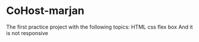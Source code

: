 # CoHost-marjan
The first practice project with the following topics:
HTML
css
flex box
And it is not responsive

